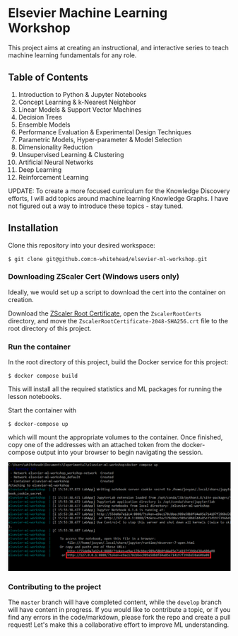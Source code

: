 # Elsevier Machine Learning Workshop

This project aims at creating an instructional, and interactive series 
to teach machine learning fundamentals for any role.

## Table of Contents
1. Introduction to Python \& Jupyter Notebooks
2. Concept Learning \& k-Nearest Neighbor
3. Linear Models \& Support Vector Machines
4. Decision Trees
5. Ensemble Models
6. Performance Evaluation \& Experimental Design Techniques
7. Parametric Models, Hyper-parameter \& Model Selection
8. Dimensionality Reduction
9. Unsupervised Learning \& Clustering
10. Artificial Neural Networks
11. Deep Learning
12. Reinforcement Learning

UPDATE: To create a more focused curriculum for the Knowledge Discovery efforts, I will add topics around machine learning Knowledge Graphs. I have not figured out a way to introduce these topics - stay tuned.

## Installation

Clone this repository into your desired workspace:
    
    $ git clone git@github.com:n-whitehead/elsevier-ml-workshop.git

### Downloading ZScaler Cert (Windows users only)

Ideally, we would set up a script to download the cert into the container on creation.

Download the [ZScaler Root Certificate](https://elsevier.atlassian.net/wiki/download/attachments/59535175745/ZscalerRootCerts.zip), open the `ZscalerRootCerts` directory, and move the `ZscalerRootCertificate-2048-SHA256.crt` file to the root directory of this project.

### Run the container

In the root directory of this project, build the Docker service for this project:

    $ docker compose build
    
This will install all the required statistics and ML packages for running the lesson notebooks.

Start the container with 
    
    $ docker-compose up

which will mount the appropriate volumes to the container. Once finished, copy one of the addresses with an attached token from the docker-compose output into your browser to begin navigating the session.

![Jupyter URL with attached session token](img/readme/session.png?raw=true "Jupyter URL with attached session token")

### Contributing to the project

The `master` branch will have completed content, while the `develop` branch will have content in progress. If you would like to contribute a topic, or if you find any errors in the code/markdown, please fork the repo and create a pull request! Let's make this a collaborative effort to improve ML understanding.